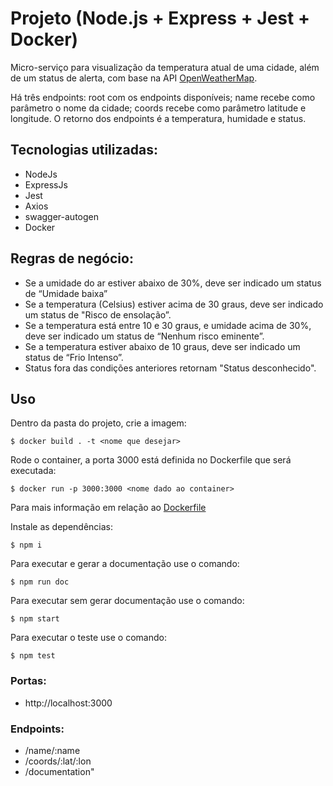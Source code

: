 # Projeto (Node.js + Express + Jest + Docker)

Micro-serviço para visualização da temperatura atual de uma cidade, além de um status de alerta, com base na API [OpenWeatherMap](https://openweathermap.org/current).

Há três endpoints: root com os endpoints disponíveis; name recebe como parâmetro o nome da cidade; coords recebe como parâmetro latitude e longitude. O retorno dos endpoints é a temperatura, humidade e status. 

## Tecnologias utilizadas:

- NodeJs
- ExpressJs
- Jest 
- Axios 
- swagger-autogen
- Docker

## Regras de negócio:

- Se a umidade do ar estiver abaixo de 30%, deve ser indicado um status de “Umidade baixa”
- Se a temperatura (Celsius) estiver acima de 30 graus, deve ser indicado um status de
"Risco de ensolação”.
- Se a temperatura está entre 10 e 30 graus, e umidade acima de 30%, deve ser indicado um
status de “Nenhum risco eminente”.
- Se a temperatura estiver abaixo de 10 graus, deve ser indicado um status de “Frio Intenso”.
- Status fora das condições anteriores retornam "Status desconhecido".


## Uso

Dentro da pasta do projeto, crie a imagem:

```
$ docker build . -t <nome que desejar>
```

Rode o container, a porta 3000 está definida no Dockerfile que será executada:

```
$ docker run -p 3000:3000 <nome dado ao container>
```
Para mais informação em relação ao [Dockerfile](https://docs.docker.com/engine/reference/builder/)

Instale as dependências:

```
$ npm i
```

Para executar e gerar a documentação use o comando:

```
$ npm run doc
```

Para executar sem gerar documentação use o comando:

```
$ npm start
```

Para executar o teste use o comando:

```
$ npm test
```

### Portas:

- http://localhost:3000

### Endpoints:

- /name/:name
- /coords/:lat/:lon
- /documentation"

